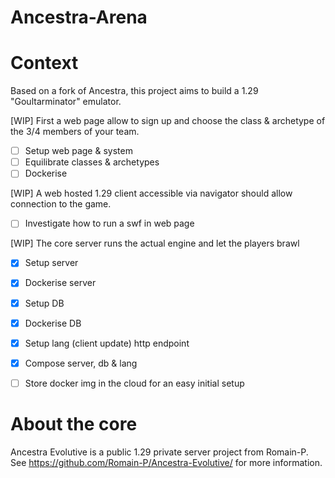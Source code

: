 Ancestra-Arena
==================

# Context
Based on a fork of Ancestra, this project aims to build a 1.29 "Goultarminator" emulator.

[WIP] First a web page allow to sign up and choose the class & archetype of the 3/4 members of your team.

* [ ] Setup web page & system
* [ ] Equilibrate classes & archetypes 
* [ ] Dockerise

[WIP] A web hosted 1.29 client accessible via navigator should allow connection to the game.

* [ ] Investigate how to run a swf in web page 

[WIP] The core server runs the actual engine and let the players brawl

* [x] Setup server
* [x] Dockerise server
* [x] Setup DB
* [x] Dockerise DB
* [x] Setup lang (client update) http endpoint
* [x] Compose server, db & lang
* [ ] Store docker img in the cloud for an easy initial setup

 
# About the core
Ancestra Evolutive is a public 1.29 private server project from Romain-P. See https://github.com/Romain-P/Ancestra-Evolutive/ for more information.

